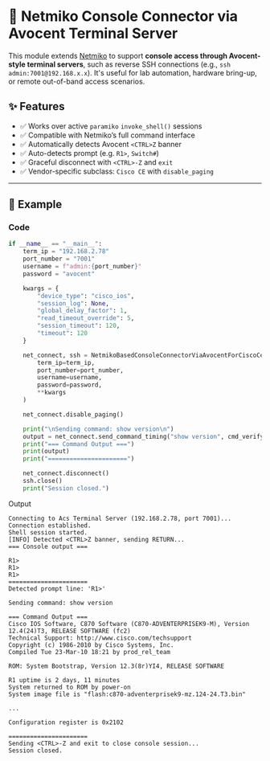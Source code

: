 # 🧰 Netmiko Console Connector via Avocent Terminal Server

This module extends [Netmiko](https://github.com/ktbyers/netmiko) to support **console access through Avocent-style terminal servers**, such as reverse SSH connections (e.g., `ssh admin:7001@192.168.x.x`). It's useful for lab automation, hardware bring-up, or remote out-of-band access scenarios.

## ✨ Features

- ✅ Works over active `paramiko` `invoke_shell()` sessions
- ✅ Compatible with Netmiko’s full command interface
- ✅ Automatically detects Avocent `<CTRL>Z` banner
- ✅ Auto-detects prompt (e.g. `R1>`, `Switch#`)
- ✅ Graceful disconnect with `<CTRL>-Z` and `exit`
- ✅ Vendor-specific subclass: `Cisco CE` with `disable_paging`

---

## 🧪 Example

### Code

```python
if __name__ == "__main__":
    term_ip = "192.168.2.78"
    port_number = "7001"
    username = f"admin:{port_number}"
    password = "avocent"

    kwargs = {
        "device_type": "cisco_ios",
        "session_log": None,
        "global_delay_factor": 1,
        "read_timeout_override": 5,
        "session_timeout": 120,
        "timeout": 120
    }

    net_connect, ssh = NetmikoBasedConsoleConnectorViaAvocentForCiscoCe.connect_via_avocent(
        term_ip=term_ip,
        port_number=port_number,
        username=username,
        password=password,
        **kwargs
    )

    net_connect.disable_paging()

    print("\nSending command: show version\n")
    output = net_connect.send_command_timing("show version", cmd_verify=False, read_timeout=10)
    print("=== Command Output ===")
    print(output)
    print("======================")

    net_connect.disconnect()
    ssh.close()
    print("Session closed.")
```

Output 
```shell
Connecting to Acs Terminal Server (192.168.2.78, port 7001)...
Connection established.
Shell session started.
[INFO] Detected <CTRL>Z banner, sending RETURN...
=== Console output ===

R1>
R1>
R1>
======================
Detected prompt line: 'R1>'

Sending command: show version

=== Command Output ===
Cisco IOS Software, C870 Software (C870-ADVENTERPRISEK9-M), Version 12.4(24)T3, RELEASE SOFTWARE (fc2)
Technical Support: http://www.cisco.com/techsupport
Copyright (c) 1986-2010 by Cisco Systems, Inc.
Compiled Tue 23-Mar-10 18:21 by prod_rel_team

ROM: System Bootstrap, Version 12.3(8r)YI4, RELEASE SOFTWARE

R1 uptime is 2 days, 11 minutes
System returned to ROM by power-on
System image file is "flash:c870-adventerprisek9-mz.124-24.T3.bin"

...

Configuration register is 0x2102

======================
Sending <CTRL>-Z and exit to close console session...
Session closed.
```

